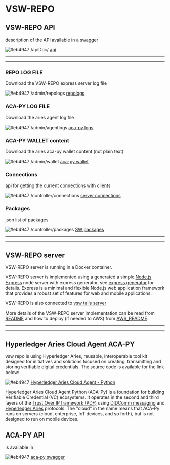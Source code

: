 # VSW-REPO

## VSW-REPO API
description of the API available in a swagger

![#eb4947](https://via.placeholder.com/15/eb4947/000000?text=+) /apiDoc/ [api](http://www.localhost:8062/apiDoc/)

___
___

### REPO LOG FILE
Download the VSW-REPO express server log file

![#eb4947](https://via.placeholder.com/15/eb4947/000000?text=+) /admin/repologs [repologs](http://localhost:8062/admin/repologs)

### ACA-PY LOG FILE
Download the aries agent log file

![#eb4947](https://via.placeholder.com/15/eb4947/000000?text=+) /admin/agentlogs  [aca-py logs](http://localhost:8062/admin/agentlogs) 

### ACA-PY WALLET content
Download the aries aca-py wallet content (not plain text)

![#eb4947](https://via.placeholder.com/15/eb4947/000000?text=+) /admin/wallet [aca-py wallet](http://localhost:8062/admin/wallet)


### Connections 

api for getting the current connections with clients


![#eb4947](https://via.placeholder.com/15/eb4947/000000?text=+) /controller/connections [server connections](http://localhost:8062/controller/connections) 


### Packages
json list of packages

![#eb4947](https://via.placeholder.com/15/eb4947/000000?text=+) /controller/packages [SW packages](http://localhost:8062/controller/packages)

____
____
## VSW-REPO server 

VSW-REPO server is running in a Docker container.

VSW-REPO server is implemented using a generated a simple [Node.js](https://nodejs.org/en/) [Express](https://expressjs.com/) node server with express generator, 
see [express generator](https://expressjs.com/en/starter/generator.html) for details. Express is a minimal and flexible Node.js web application framework that provides a robust set of features for web and mobile applications.

VSW-REPO is also connected to [vsw tails server](https://github.com/bcgov/indy-tails-server) 

More details of the VSW-REPO server implementation can be read from [README](https://github.com/verifiablesoftware/vsw-repo/tree/master/app/readme/README.html) and how to deploy (if needed to AWS) from [AWS_README](https://github.com/verifiablesoftware/vsw-repo/tree/master/app/readme/AWS_README.html).


___
___
## Hyperledger Aries Cloud Agent  ACA-PY

vsw repo is using Hyperledger Aries, reusable, interoperable tool kit designed for initiatives and solutions focused on creating, transmitting and storing verifiable digital credentials. The source code is available for the link below:

![#eb4947](https://via.placeholder.com/15/eb4947/000000?text=+) [Hyperledger Aries Cloud Agent - Python](https://github.com/hyperledger/aries-cloudagent-python)

Hyperledger Aries Cloud Agent Python (ACA-Py) is a foundation for building Verifiable Credential (VC) ecosystems. It operates in the second and third layers of the [Trust Over IP framework (PDF)](https://trustoverip.org/wp-content/uploads/sites/98/2020/05/toip_050520_primer.pdf) using [DIDComm messaging](https://github.com/hyperledger/aries-rfcs/tree/master/concepts/0005-didcomm) and [Hyperledger Aries](https://www.hyperledger.org/use/aries) protocols. The "cloud" in the name means that ACA-Py runs on servers (cloud, enterprise, IoT devices, and so forth), but is not designed to run on mobile devices.

## ACA-PY API

is available in 

![#eb4947](https://via.placeholder.com/15/eb4947/000000?text=+) [aca-py swagger](http://www.vswrepo.com:8061/api/doc)




